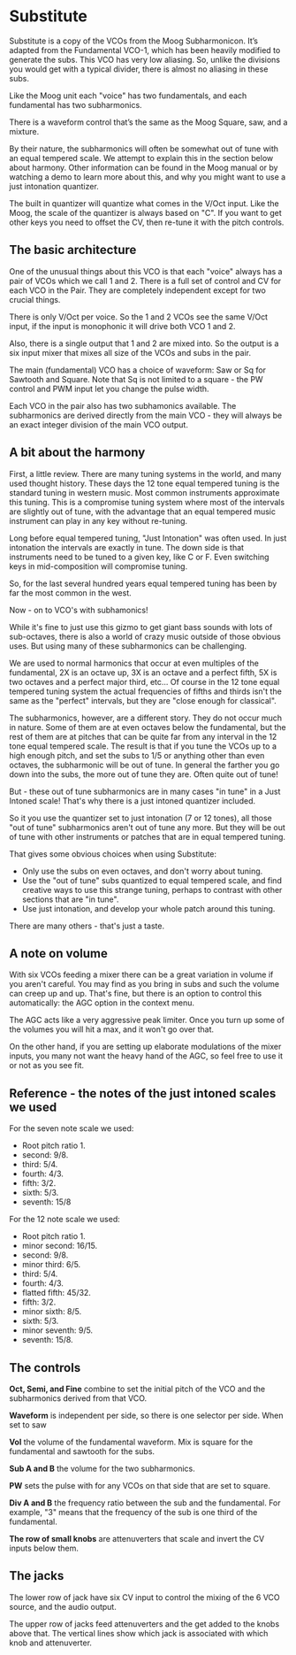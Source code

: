 # Substitute

Substitute is a copy of the VCOs from the Moog Subharmonicon. It’s adapted from the Fundamental VCO-1, which has been heavily modified to generate the subs. This VCO has very low aliasing. So, unlike the divisions you would get with a typical divider, there is almost no aliasing in these subs.

Like the Moog unit each "voice" has two fundamentals, and each fundamental has two subharmonics.

There is a waveform control that’s the same as the Moog Square, saw, and a mixture.

By their nature, the subharmonics will often be somewhat out of tune with an equal tempered scale. We attempt to explain this in the section below about harmony. Other information can be found in the Moog manual or by watching a demo to learn more about this, and why you might want to use a just intonation quantizer.

The built in quantizer will quantize what comes in the V/Oct input. Like the Moog, the scale of the quantizer is always based on "C". If you want to get other keys you need to offset the CV, then re-tune it with the pitch  controls.

## The basic architecture

One of the unusual things about this VCO is that each "voice" always has a pair of VCOs which we call 1 and 2. There is a full set of control and CV for each VCO in the Pair. They are completely independent except for two crucial things.

There is only V/Oct per voice. So the 1 and 2 VCOs see the same V/Oct input, if the input is monophonic it will drive both VCO 1 and 2.

Also, there is a single output that 1 and 2 are mixed into. So the output is a six input mixer that mixes all size of the VCOs and subs in the pair.

The main (fundamental) VCO has a choice of waveform: Saw or Sq for Sawtooth and Square. Note that Sq is not limited to a square - the PW control and PWM input let you change the pulse width.

Each VCO in the pair also has two subhamonics available. The subharmonics are derived directly from the main VCO - they will always be an exact integer division of the main VCO output.

## A bit about the harmony

First, a little review. There are many tuning systems in the world, and many used thought history. These days the 12 tone equal tempered tuning is the standard tuning in western music. Most common instruments approximate this tuning. This is a compromise tuning system where most of the intervals are slightly out of tune, with the advantage that an equal tempered music instrument can play in any key without re-tuning.

Long before equal tempered tuning, "Just Intonation" was often used. In just intonation the intervals are exactly in tune. The down side is that instruments need to be tuned to a given key, like C or F. Even switching keys in mid-composition will compromise tuning.

So, for the last several hundred years equal tempered tuning has been by far the most common in the west.

Now - on to VCO's with subhamonics!

While it's fine to just use this gizmo to get giant bass sounds with lots of sub-octaves, there is also a world of crazy music outside of those obvious uses. But using many of these subharmonics can be challenging.

We are used to normal harmonics that occur at even multiples of the fundamental, 2X is an octave up, 3X is an octave and a perfect fifth, 5X is two octaves and a perfect major third, etc... Of course in the 12 tone equal tempered tuning system the actual frequencies of fifths and thirds isn't the same as the "perfect" intervals, but they are "close enough for classical".

The subharmonics, however, are a different story. They do not occur much in nature. Some of them are at even octaves below the fundamental, but the rest of them are at pitches that can be quite far from any interval in the 12 tone equal tempered scale. The result is that if you tune the VCOs up to a high enough pitch, and set the subs to 1/5 or anything other than even octaves, the subharmonic will be out of tune. In general the farther you go down into the subs, the more out of tune they are. Often quite out of tune!

But - these out of tune subharmonics are in many cases "in tune" in a Just Intoned scale! That's why there is a just intoned quantizer included.

So it you use the quantizer set to just intonation (7 or 12 tones), all those "out of tune" subharmonics aren't out of tune any more. But they will be out of tune with other instruments or patches that are in equal tempered tuning.

That gives some obvious choices when using Substitute:

* Only use the subs on even octaves, and don't worry about tuning.
* Use the "out of tune" subs quantized to equal tempered scale, and find creative ways to use this strange tuning, perhaps to contrast with other sections that are "in tune".
* Use just intonation, and develop your whole patch around this tuning.

There are many others - that's just a taste.

## A note on volume

With six VCOs feeding a mixer there can be a great variation in volume if you aren't careful. You may find as you bring in subs and such the volume can creep up and up. That's fine, but there is an option to control this automatically: the AGC option in the context menu.

The AGC acts like a very aggressive peak limiter. Once you turn up some of the volumes you will hit a max, and it won't go over that.

On the other hand, if you are setting up elaborate modulations of the mixer inputs, you many not want the heavy hand of the AGC, so feel free to use it or not as you see fit.

## Reference - the notes of the just intoned scales we used

For the seven note scale we used:

* Root pitch ratio 1.
* second: 9/8.
* third: 5/4.
* fourth: 4/3.
* fifth: 3/2.
* sixth: 5/3.
* seventh: 15/8

For the 12 note scale we used:

* Root pitch ratio 1.
* minor second: 16/15.
* second: 9/8.
* minor third: 6/5.
* third: 5/4.
* fourth: 4/3.
* flatted fifth: 45/32.
* fifth: 3/2.
* minor sixth: 8/5.
* sixth: 5/3.
* minor seventh: 9/5.
* seventh: 15/8.

## The controls

**Oct, Semi, and Fine** combine to set the initial pitch of the VCO and the subharmonics derived from that VCO.

**Waveform** is independent per side, so there is one selector per side. When set to saw

**Vol** the volume of the fundamental waveform. Mix is square for the fundamental and sawtooth for the subs.

**Sub A and B** the volume for the two subharmonics.

**PW** sets the pulse with for any VCOs on that side that are set to square.

**Div A and B** the frequency ratio between the sub and the fundamental. For example, "3" means that the frequency of the sub is one third of the fundamental.

**The row of small knobs** are attenuverters that scale and invert the CV inputs below them.

## The jacks

The lower row of jack have six CV input to control the mixing of the 6 VCO source, and the audio output.

The upper row of jacks feed attenuverters and the get added to the knobs above that. The vertical lines show which jack is associated with which knob and attenuverter.

